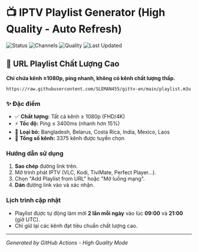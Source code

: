 # 📺 IPTV Playlist Generator (High Quality - Auto Refresh)

![Status](https://github.com/SLEMAN455/gittv-en/actions/workflows/update-playlist-public.yml/badge.svg)
![Channels](https://img.shields.io/badge/channels-3375-success)
![Quality](https://img.shields.io/badge/quality-1080p+-blue)
![Last Updated](https://img.shields.io/badge/updated-2025-10-27%2009:29%20UTC-blue)

## 🚀 URL Playlist Chất Lượng Cao

**Chỉ chứa kênh ≥1080p, ping nhanh, không có kênh chất lượng thấp.**

```
https://raw.githubusercontent.com/SLEMAN455/gittv-en/main/playlist.m3u
```

### ✨ Đặc điểm
- ✅ **Chất lượng:** Tất cả kênh ≥ 1080p (FHD/4K)
- ⚡ **Tốc độ:** Ping ≤ 3400ms (nhanh hơn 15%)
- 🚫 **Loại bỏ:** Bangladesh, Belarus, Costa Rica, India, Mexico, Laos
- 🎯 **Tổng số kênh:** 3375 kênh được tuyển chọn

### Hướng dẫn sử dụng
1.  **Sao chép** đường link trên.
2.  Mở trình phát IPTV (VLC, Kodi, TiviMate, Perfect Player...).
3.  Chọn "Add Playlist from URL" hoặc "Mở luồng mạng".
4.  **Dán** đường link vào và xác nhận.

### Lịch trình cập nhật
- Playlist được tự động làm mới **2 lần mỗi ngày** vào lúc **09:00** và **21:00** (giờ UTC).
- Chỉ giữ lại các kênh đạt tiêu chuẩn chất lượng cao.

---
*Generated by GitHub Actions - High Quality Mode*
